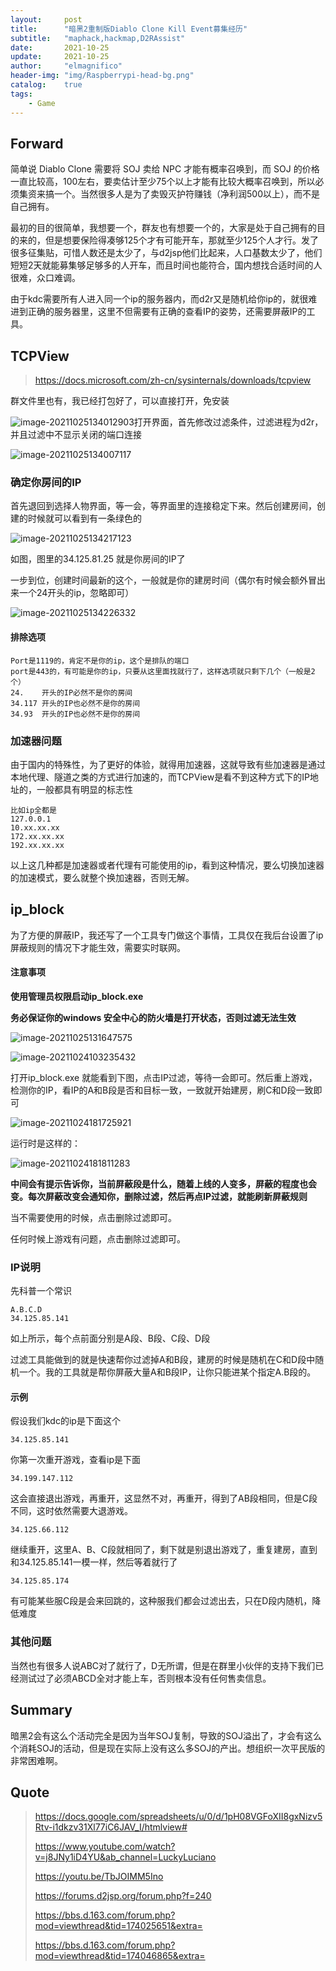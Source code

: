 ```yaml
---
layout:     post
title:      "暗黑2重制版Diablo Clone Kill Event募集经历"
subtitle:   "maphack,hackmap,D2RAssist"
date:       2021-10-25
update:     2021-10-25
author:     "elmagnifico"
header-img: "img/Raspberrypi-head-bg.png"
catalog:    true
tags:
    - Game
---
```


## Forward

简单说 Diablo Clone 需要将 SOJ 卖给 NPC 才能有概率召唤到，而 SOJ 的价格一直比较高，100左右，要卖估计至少75个以上才能有比较大概率召唤到，所以必须集资来搞一个。当然很多人是为了卖毁灭护符赚钱（净利润500以上），而不是自己拥有。



最初的目的很简单，我想要一个，群友也有想要一个的，大家是处于自己拥有的目的来的，但是想要保险得凑够125个才有可能开车，那就至少125个人才行。发了很多征集贴，可惜人数还是太少了，与d2jsp他们比起来，人口基数太少了，他们短短2天就能募集够足够多的人开车，而且时间也能符合，国内想找合适时间的人很难，众口难调。



由于kdc需要所有人进入同一个ip的服务器内，而d2r又是随机给你ip的，就很难进到正确的服务器里，这里不但需要有正确的查看IP的姿势，还需要屏蔽IP的工具。



## TCPView

> https://docs.microsoft.com/zh-cn/sysinternals/downloads/tcpview

群文件里也有，我已经打包好了，可以直接打开，免安装

![image-20211025134012903](https://i.loli.net/2021/10/25/qzQS4NLrXOdMGni.png)打开界面，首先修改过滤条件，过滤进程为d2r，并且过滤中不显示关闭的端口连接

![image-20211025134007117](https://i.loli.net/2021/10/25/oayYLcZksirvz6O.png)

### 确定你房间的IP

首先退回到选择人物界面，等一会，等界面里的连接稳定下来。然后创建房间，创
建的时候就可以看到有一条绿色的

![image-20211025134217123](C:\Users\elmagnifico\AppData\Roaming\Typora\typora-user-images\image-20211025134217123.png)

如图，图里的34.125.81.25 就是你房间的IP了

一步到位，创建时间最新的这个，一般就是你的建房时间（偶尔有时候会额外冒出来一个24开头的ip，忽略即可）

![image-20211025134226332](C:\Users\elmagnifico\AppData\Roaming\Typora\typora-user-images\image-20211025134226332.png)



#### 排除选项

```
Port是1119的，肯定不是你的ip，这个是排队的端口
port是443的，有可能是你的ip，只要从这里面找就行了，这样选项就只剩下几个（一般是2个）
24.    开头的IP必然不是你的房间
34.117 开头的IP也必然不是你的房间
34.93  开头的IP也必然不是你的房间
```



### 加速器问题

由于国内的特殊性，为了更好的体验，就得用加速器，这就导致有些加速器是通过本地代理、隧道之类的方式进行加速的，而TCPView是看不到这种方式下的IP地址的，一般都具有明显的标志性

```
比如ip全都是
127.0.0.1
10.xx.xx.xx
172.xx.xx.xx
192.xx.xx.xx
```

以上这几种都是加速器或者代理有可能使用的ip，看到这种情况，要么切换加速器的加速模式，要么就整个换加速器，否则无解。



## ip_block

为了方便的屏蔽IP，我还写了一个工具专门做这个事情，工具仅在我后台设置了ip屏蔽规则的情况下才能生效，需要实时联网。



#### 注意事项

**使用管理员权限启动ip_block.exe**

**务必保证你的windows 安全中心的防火墙是打开状态，否则过滤无法生效**

![image-20211025131647575](https://i.loli.net/2021/10/25/SuhWsCdlVIkArLa.png)

![image-20211024103235432](https://i.loli.net/2021/10/24/OTQXjkoeuEUfbsq.png)

打开ip_block.exe 就能看到下图，点击IP过滤，等待一会即可。然后重上游戏，检测你的IP，看IP的A和B段是否和目标一致，一致就开始建房，刷C和D段一致即可

![image-20211024181725921](C:\Users\elmagnifico\Pictures\vjDIYtFVmyWu4d8.png)

运行时是这样的：

![image-20211024181811283](C:\Users\elmagnifico\Pictures\ghAcKNFMVouZzqn.png)

**中间会有提示告诉你，当前屏蔽段是什么，随着上线的人变多，屏蔽的程度也会变。每次屏蔽改变会通知你，删除过滤，然后再点IP过滤，就能刷新屏蔽规则**

当不需要使用的时候，点击删除过滤即可。

任何时候上游戏有问题，点击删除过滤即可。



### IP说明

先科普一个常识

```
A.B.C.D
34.125.85.141
```

如上所示，每个点前面分别是A段、B段、C段、D段

过滤工具能做到的就是快速帮你过滤掉A和B段，建房的时候是随机在C和D段中随机一个。我的工具就是帮你屏蔽大量A和B段IP，让你只能进某个指定A.B段的。



#### 示例

假设我们kdc的ip是下面这个

```
34.125.85.141
```

你第一次重开游戏，查看ip是下面

```
34.199.147.112
```

这会直接退出游戏，再重开，这显然不对，再重开，得到了AB段相同，但是C段不同，这时依然需要大退游戏。

```
34.125.66.112
```

继续重开，这里A、B、C段就相同了，剩下就是别退出游戏了，重复建房，直到和34.125.85.141一模一样，然后等着就行了

```
34.125.85.174
```



有可能某些服C段是会来回跳的，这种服我们都会过滤出去，只在D段内随机，降低难度



### 其他问题

当然也有很多人说ABC对了就行了，D无所谓，但是在群里小伙伴的支持下我们已经测试过了必须ABCD全对才能上车，否则根本没有任何售卖信息。



## Summary

暗黑2会有这么个活动完全是因为当年SOJ复制，导致的SOJ溢出了，才会有这么个消耗SOJ的活动，但是现在实际上没有这么多SOJ的产出。想组织一次平民版的非常困难啊。



## Quote

>https://docs.google.com/spreadsheets/u/0/d/1pH08VGFoXII8gxNizv5Rtv-i1dkzv31Xl77iC6JAV_I/htmlview#
>
>https://www.youtube.com/watch?v=j8JNy1iD4YU&ab_channel=LuckyLuciano
>
>https://youtu.be/TbJOIMM5Ino
>
>https://forums.d2jsp.org/forum.php?f=240
>
>https://bbs.d.163.com/forum.php?mod=viewthread&tid=174025651&extra=
>
>https://bbs.d.163.com/forum.php?mod=viewthread&tid=174046865&extra=

